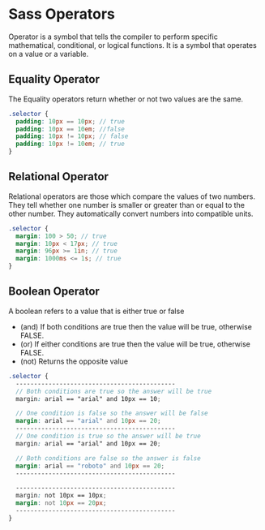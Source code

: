 # Sass Operators

Operator is a symbol that tells the compiler to perform specific mathematical, conditional, or logical functions. It is a symbol that operates on a value or a variable.

## Equality Operator

The Equality operators return whether or not two values are the same.

```scss
.selector {
  padding: 10px == 10px; // true
  padding: 10px == 10em; //false
  padding: 10px != 10px; // false
  padding: 10px != 10em; // true
}
```

## Relational Operator

Relational operators are those which compare the values of two numbers. They tell whether one number is smaller or greater than or equal to the other number. They automatically convert numbers into compatible units.

```scss
.selector {
  margin: 100 > 50; // true
  margin: 10px < 17px; // true
  margin: 96px >= 1in; // true
  margin: 1000ms <= 1s; // true
}
```

## Boolean Operator

A boolean refers to a value that is either true or false

- (and) If both conditions are true then the value will be true, otherwise FALSE.
- (or) If either conditions are true then the value will be true, otherwise FALSE.
- (not) Returns the opposite value

```scss
.selector {
  --------------------------------------------
  // Both conditions are true so the answer will be true
  margin: arial == "arial" and 10px == 10;

  // One condition is false so the answer will be false
  margin: arial == "arial" and 10px == 20;
  --------------------------------------------
  // One condition is true so the answer will be true
  margin: arial == "arial" and 10px == 20;

  // Both conditions are false so the answer is false
  margin: arial == "roboto" and 10px == 20;
  --------------------------------------------

  --------------------------------------------
  margin: not 10px == 10px;
  margin: not 10px == 20px;
  --------------------------------------------
}
```
